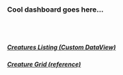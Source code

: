 ### Cool dashboard goes here...

<br><br>

<h5>
  <a 
    class="with-icon icon-bugs-yellow"
    href="#!/creatures"
  >Creatures Listing (Custom DataView)</a>
</h5>

<h5>
  <a 
    class="with-inline-icon icon-bugs-yellow"
    href="#!/creature_grid"
  >Creature Grid (reference)</a>
</h5>
